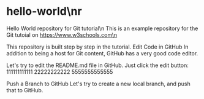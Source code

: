 # hello-world\nr
Hello World repository for Git tutorial\n
This is an example repository for the Git tutoial on https://www.w3schools.com\n

This repository is built step by step in the tutorial.
Edit Code in GitHub
In addition to being a host for Git content, GitHub has a very good code editor.

Let's try to edit the README.md file in GitHub. Just click the edit button:
111111111111
22222222222
5555555555555

Push a Branch to GitHub
Let's try to create a new local branch, and push that to GitHub.
